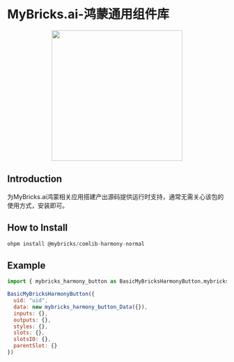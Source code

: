 # MyBricks.ai-鸿蒙通用组件库
<div align="center">
    <a href="https://mybricks.world/">
      <img src="https://user-images.githubusercontent.com/77093461/192469708-107ed96d-66d0-4eb2-861a-f97ac384ee15.png" height="300" width="300"/>
    </a>
</div>

## Introduction
为MyBricks.ai鸿蒙相关应用搭建产出源码提供运行时支持，通常无需关心该包的使用方式，安装即可。

## How to Install

```javascript
ohpm install @mybricks/comlib-harmony-normal
```

## Example
```javascript
import { mybricks_harmony_button as BasicMyBricksHarmonyButton,mybricks_harmony_button_Data } from "@mybricks/comlib-harmony-normal"

BasicMyBricksHarmonyButton({
  uid: "uid",
  data: new mybricks_harmony_button_Data({}),
  inputs: {},
  outputs: {},
  styles: {},
  slots: {},
  slotsIO: {},
  parentSlot: {}
})
```
